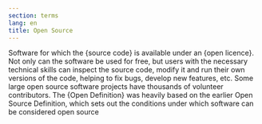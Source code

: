 ```yaml
---
section: terms
lang: en
title: Open Source
---
```


Software for which the {source code} is available under an {open licence}. Not only can the software be used for free, but users with the necessary technical skills can inspect the source code, modify it and run their own versions of the code, helping to fix bugs, develop new features, etc. Some large open source software projects have thousands of volunteer contributors. The {Open Definition} was heavily based on the earlier Open Source Definition, which sets out the conditions under which software can be considered open source
